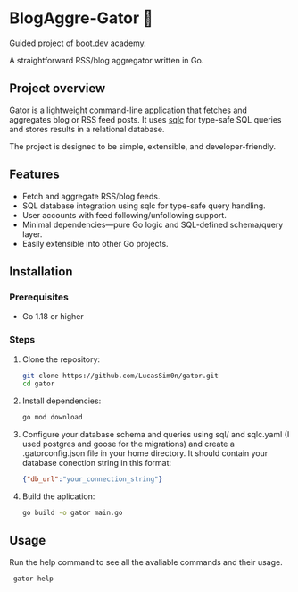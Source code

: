 # BlogAggre-Gator 🐊

Guided project of [boot.dev](https://boot.dev) academy.

A straightforward RSS/blog aggregator written in Go.

## Project overview

Gator is a lightweight command-line application that fetches and aggregates blog or RSS feed posts. It uses [sqlc](https://sqlc.dev/) for type-safe SQL queries and stores results in a relational database.

The project is designed to be simple, extensible, and developer-friendly.

## Features

- Fetch and aggregate RSS/blog feeds.
- SQL database integration using sqlc for type-safe query handling.
- User accounts with feed following/unfollowing support.
- Minimal dependencies—pure Go logic and SQL-defined schema/query layer.
- Easily extensible into other Go projects.

## Installation

### Prerequisites

- Go 1.18 or higher

### Steps

1. Clone the repository:

   ```bash
   git clone https://github.com/LucasSim0n/gator.git
   cd gator
   ```

2. Install dependencies:
    
    ```bash
    go mod download
    ```
3. Configure your database schema and queries using sql/ and sqlc.yaml (I used postgres and goose for the migrations) and create a .gatorconfig.json file in your home directory. It should contain your database conection string in this format:

   ```json
   {"db_url":"your_connection_string"}
   ```

4. Build the aplication:
    
    ```bash
    go build -o gator main.go
    ```

## Usage

Run the help command to see all the avaliable commands and their usage.
    
   ```bash
    gator help
   ```
